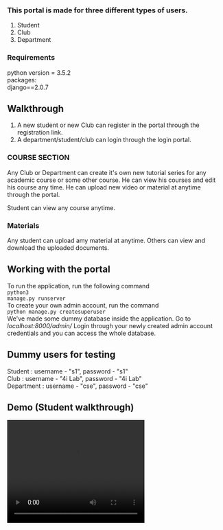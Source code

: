 ### This portal is made for three different types of users.
1. Student
2. Club
3. Department

### Requirements
  python version = 3.5.2 <br/>
  packages: <br/>
    django==2.0.7
  
## Walkthrough
1. A new student or new Club can register in the portal through the registration link.
2. A department/student/club can login through the login portal.

### COURSE SECTION
Any Club or Department can create it's own new tutorial series for any academic course or some other course. He can view his courses and edit his course any time. He can upload new video or material at anytime through the portal.

Student can view any course anytime.

### Materials 

Any student can upload amy material at anytime. Others can view and download the uploaded documents.


## Working with the portal
To run the application, run the following command <br/> 
<code>python3 manage.py runserver </code>
<br/>
To create your own admin account, run the command <br/>
<code>python manage.py createsuperuser </code>
<br/>
We've made some dummy database inside the application. Go to  <i> localhost:8000/admin/ </i>
Login through your newly created admin account credentials and you can access the whole database.

## Dummy users for testing
Student : username - "s1", password - "s1" <br/>
Club : username - "4i Lab", password - "4i Lab" <br/>
Department : username - "cse", password - "cse" <br/>

## Demo (Student walkthrough)
<!-- <iframe src="demo/student_walkthrough.mp4" /> -->
<!-- ![](demo/student_walkthrough.mp4) -->
<video width="320" height="240" controls>
  <source src="demo/student_walkthrough.mp4" type="video/mp4">
</video>
